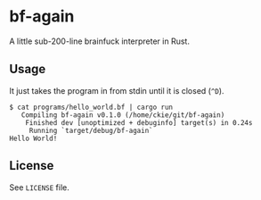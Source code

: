 # bf-again
A little sub-200-line brainfuck interpreter in Rust.

## Usage
It just takes the program in from stdin until it is closed (`^D`).

``` shell
$ cat programs/hello_world.bf | cargo run
   Compiling bf-again v0.1.0 (/home/ckie/git/bf-again)
    Finished dev [unoptimized + debuginfo] target(s) in 0.24s
     Running `target/debug/bf-again`
Hello World!
```

## License

See `LICENSE` file.
